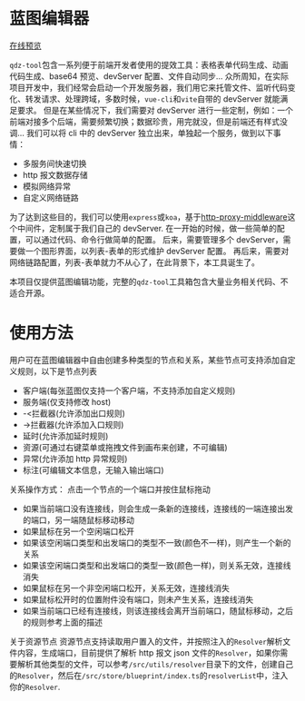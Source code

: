 # 蓝图编辑器

[在线预览](http://159.75.210.117:8033/ugi/)

`qdz-tool`包含一系列便于前端开发者使用的提效工具：表格表单代码生成、动画代码生成、base64 预览、devServer 配置、文件自动同步...
众所周知，在实际项目开发中，我们经常会启动一个开发服务器，我们用它来托管文件、监听代码变化、转发请求、处理跨域，多数时候，`vue-cli`和`vite`自带的 devServer 就能满足要求。
但是在某些情况下，我们需要对 devServer 进行一些定制，例如：一个前端对接多个后端，需要频繁切换；数据珍贵，用完就没，但是前端还有样式没调...
我们可以将 cli 中的 devServer 独立出来，单独起一个服务，做到以下事情：

- 多服务间快速切换
- http 报文数据存储
- 模拟网络异常
- 自定义网络链路

为了达到这些目的，我们可以使用`express`或`koa`，基于[http-proxy-middleware](https://github.com/chimurai/http-proxy-middleware)这个中间件，定制属于我们自己的 devServer.
在一开始的时候，做一些简单的配置，可以通过代码、命令行做简单的配置。
后来，需要管理多个 devServer，需要做一个图形界面，以列表-表单的形式维护 devServer 配置。
再后来，需要对网络链路配置，列表-表单就力不从心了，在此背景下，本工具诞生了。

本项目仅提供蓝图编辑功能，完整的`qdz-tool`工具箱包含大量业务相关代码、不适合开源。

# 使用方法

用户可在蓝图编辑器中自由创建多种类型的节点和关系，某些节点可支持添加自定义规则，以下是节点列表

- 客户端(每张蓝图仅支持一个客户端，不支持添加自定义规则)
- 服务端(仅支持修改 host)
- -<拦截器(允许添加出口规则)
- \->拦截器(允许添加入口规则)
- 延时(允许添加延时规则)
- 资源(可通过右键菜单或拖拽文件到画布来创建，不可编辑)
- 异常(允许添加 http 异常规则)
- 标注(可编辑文本信息，无输入输出端口)

关系操作方式：
点击一个节点的一个端口并按住鼠标拖动

- 如果当前端口没有连接线，则会生成一条新的连接线，连接线的一端连接出发的端口，另一端随鼠标移动移动
- 如果鼠标在另一个空闲端口松开
- 如果该空闲端口类型和出发端口的类型不一致(颜色不一样)，则产生一个新的关系
- 如果该空闲端口类型和出发端口的类型一致(颜色一样)，则关系无效，连接线消失
- 如果鼠标在另一个非空闲端口松开，关系无效，连接线消失
- 如果鼠标松开时的位置附件没有端口，则未产生关系，连接线消失
- 如果当前端口已经有连接线，则该连接线会离开当前端口，随鼠标移动，之后的规则参考上面的描述

关于资源节点
资源节点支持读取用户置入的文件，并按照注入的`Resolver`解析文件内容，生成端口，目前提供了解析 http 报文 json 文件的`Resolver`，如果你需要解析其他类型的文件，可以参考`/src/utils/resolver`目录下的文件，创建自己的`Resolver`，然后在`/src/store/blueprint/index.ts`的`resolverList`中，注入你的`Resolver`.
